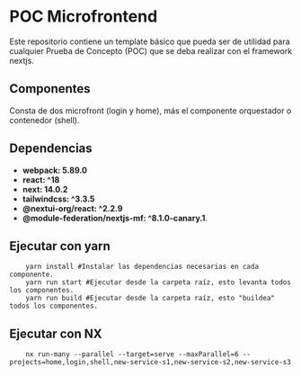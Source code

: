 # POC Microfrontend

Este repositorio contiene un template básico que pueda ser de utilidad para cualquier Prueba de Concepto (POC) que se deba realizar con el framework nextjs.

## Componentes

Consta de dos microfront (login y home), más el componente orquestador o contenedor (shell).

## Dependencias

- **webpack: 5.89.0**
- **react: ^18**
- **next: 14.0.2**
- **tailwindcss: ^3.3.5**
- **@nextui-org/react: ^2.2.9**
- **@module-federation/nextjs-mf: ^8.1.0-canary.1**.

## Ejecutar con yarn

```shell
    yarn install #Instalar las dependencias necesarias en cada componente.
    yarn run start #Ejecutar desde la carpeta raíz, esto levanta todos los componentes.
    yarn run build #Ejecutar desde la carpeta raíz, esto "buildea" todos los componentes.
```

## Ejecutar con NX

```shell
    nx run-many --parallel --target=serve --maxParallel=6 --projects=home,login,shell,new-service-s1,new-service-s2,new-service-s3
```

